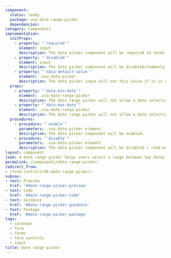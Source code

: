 ```yaml
---
component:
  status: ready
  package: usa-date-range-picker
  dependencies:
category: Components
implementation:
  initProps:
    - property: "`required`"
      element: input
      description: The date picker component will be required in terms of native form validation.
    - property: "`disabled`"
      element: input
      description: The date picker component will be disabled/readonly. You can re-enable by executing the enable procedure on the component.
    - property: "`data-default-value`"
      element: .usa-date-picker
      description: The date picker input will set this value if it is a valid date. The date should be in the format `YYYY-MM-DD`.
  props:
    - property: "`data-min-date`"
      element: .usa-date-range-picker
      description: The date range picker will not allow a date selection before this date. The date should be in the format `YYYY-MM-DD`. Typing in an earlier date will cause native form validation error. A default min date or `0000-01-01` is used as a default.
    - property: "`data-max-date`"
      element: .usa-date-range-picker
      description: The date range picker will not allow a date selection after this date. The date should be in the format `YYYY-MM-DD`. Typing in an later date will cause native form validation error. There is no default maximum date.
  procedures:
    - procedure: "`enable`"
      parameters: .usa-date-picker element
      description: The date picker component will be enabled.
    - procedure: "`disable`"
      parameters: .usa-date-picker element
      description: The date picker component will be disabled / read-only.
layout: component
lead: A date range picker helps users select a range between two dates.
permalink: /components/date-range-picker/
redirect_from:
- /form-controls/06-date-range-picker/
subnav:
- text: Preview
  href: '#date-range-picker-preview'
- text: Code
  href: '#date-range-picker-code'
- text: Guidance
  href: '#date-range-picker-guidance'
- text: Package
  href: '#date-range-picker-package'
tags:
  - calendar
  - form
  - forms
  - form controls
  - input
title: Date range picker
---
```

